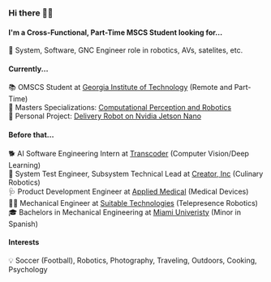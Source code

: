 ### Hi there 👋🏽

#### I'm a Cross-Functional, Part-Time MSCS Student looking for...
🔎 System, Software, GNC Engineer role in robotics, AVs, satelites, etc.

#### Currently...
📚 OMSCS Student at [Georgia Institute of Technology](https://omscs.gatech.edu) (Remote and Part-Time)<br />
🤖 Masters Specializations: [Computational Perception and Robotics](https://omscs.gatech.edu/specialization-computational-perception-robotics)<br />
🚗 Personal Project: [Delivery Robot on Nvidia Jetson Nano](https://github.com/andrew-quintana/DeliveryRobot)<br />

#### Before that...
🐕 AI Software Engineering Intern at [Transcoder](http://transcoder.live) (Computer Vision/Deep Learning)<br />
🍔 System Test Engineer, Subsystem Technical Lead at [Creator, Inc](https://www.creator.rest) (Culinary Robotics)<br />
🩺 Product Development Engineer at [Applied Medical](https://www.appliedmedical.com) (Medical Devices)<br />
🧑‍💻 Mechanical Engineer at [Suitable Technologies](https://gobe.blue-ocean-robotics.com) (Telepresence Robotics)<br />
🎓 Bachelors in Mechanical Engineering at [Miami Univeristy](https://miamioh.edu/cec/) (Minor in Spanish)<br />

#### Interests
💡 Soccer (Football), Robotics, Photography, Traveling, Outdoors, Cooking, Psychology
